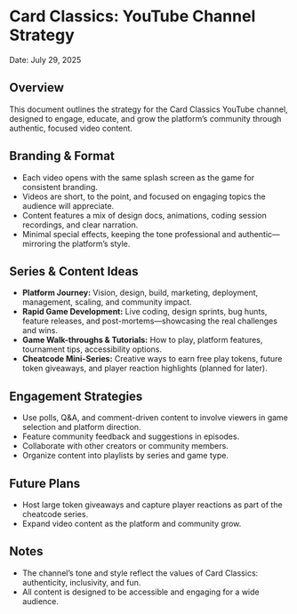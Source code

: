 # Card Classics: YouTube Channel Strategy

Date: July 29, 2025

## Overview
This document outlines the strategy for the Card Classics YouTube channel, designed to engage, educate, and grow the platform’s community through authentic, focused video content.

## Branding & Format
- Each video opens with the same splash screen as the game for consistent branding.
- Videos are short, to the point, and focused on engaging topics the audience will appreciate.
- Content features a mix of design docs, animations, coding session recordings, and clear narration.
- Minimal special effects, keeping the tone professional and authentic—mirroring the platform’s style.

## Series & Content Ideas
- **Platform Journey:** Vision, design, build, marketing, deployment, management, scaling, and community impact.
- **Rapid Game Development:** Live coding, design sprints, bug hunts, feature releases, and post-mortems—showcasing the real challenges and wins.
- **Game Walk-throughs & Tutorials:** How to play, platform features, tournament tips, accessibility options.
- **Cheatcode Mini-Series:** Creative ways to earn free play tokens, future token giveaways, and player reaction highlights (planned for later).

## Engagement Strategies
- Use polls, Q&A, and comment-driven content to involve viewers in game selection and platform direction.
- Feature community feedback and suggestions in episodes.
- Collaborate with other creators or community members.
- Organize content into playlists by series and game type.

## Future Plans
- Host large token giveaways and capture player reactions as part of the cheatcode series.
- Expand video content as the platform and community grow.

## Notes
- The channel’s tone and style reflect the values of Card Classics: authenticity, inclusivity, and fun.
- All content is designed to be accessible and engaging for a wide audience.

